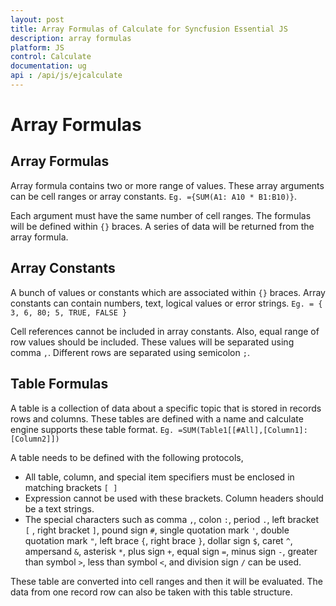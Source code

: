 ```yaml
---
layout: post
title: Array Formulas of Calculate for Syncfusion Essential JS
description: array formulas
platform: JS
control: Calculate
documentation: ug
api : /api/js/ejcalculate
---
```


# Array Formulas

## Array Formulas

Array formula contains two or more range of values. These array arguments can be cell ranges or array constants. `Eg. ={SUM(A1: A10 * B1:B10)}`.



Each argument must have the same number of cell ranges. The formulas will be defined within `{}` braces. A series of data will be returned from the array formula. 

## Array Constants

A bunch of values or constants which are associated within `{}` braces. Array constants can contain numbers, text, logical values or error strings. `Eg. = { 3, 6, 80; 5, TRUE, FALSE }`



Cell references cannot be included in array constants. Also, equal range of row values should be included. These values will be separated using comma `,`. Different rows are separated using semicolon `;`. 

## Table Formulas

A table is a collection of data about a specific topic that is stored in records rows and columns. These tables are defined with a name and calculate engine supports these table format. `Eg. =SUM(Table1[[#All],[Column1]:[Column2]])`



A table needs to be defined with the following protocols,

  * All table, column, and special item specifiers must be enclosed in matching brackets `[ ]`
  * Expression cannot be used with these brackets. Column headers should be a text strings.
  * The special characters such as comma `,`, colon `:`, period `.`, left bracket `[` , right bracket `]`, pound sign `#`, single quotation mark `'`, double quotation mark `"`, left brace `{`, right brace `}`, dollar sign `$`, caret `^`, ampersand `&`, asterisk `*`, plus sign `+`, equal sign `=`, minus sign `-`, greater than symbol `>`, less than symbol `<`, and division sign `/` can be used.

These table are converted into cell ranges and then it will be evaluated. The data from one record row can also be taken with this table structure.

